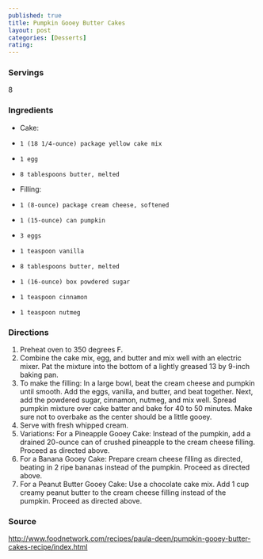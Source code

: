```yaml
---
published: true
title: Pumpkin Gooey Butter Cakes
layout: post
categories: [Desserts]
rating: 
---
```

### Servings
8

### Ingredients
- Cake:

-     1 (18 1/4-ounce) package yellow cake mix
-     1 egg
-     8 tablespoons butter, melted

- Filling:

-     1 (8-ounce) package cream cheese, softened
-     1 (15-ounce) can pumpkin
-     3 eggs
-     1 teaspoon vanilla
-     8 tablespoons butter, melted
-     1 (16-ounce) box powdered sugar
-     1 teaspoon cinnamon
-     1 teaspoon nutmeg


### Directions
1. Preheat oven to 350 degrees F.
2. Combine the cake mix, egg, and butter and mix well with an electric mixer. Pat the mixture into the bottom of a lightly greased 13 by 9-inch baking pan.
3. To make the filling: In a large bowl, beat the cream cheese and pumpkin until smooth. Add the eggs, vanilla, and butter, and beat together. Next, add the powdered sugar, cinnamon, nutmeg, and mix well. Spread pumpkin mixture over cake batter and bake for 40 to 50 minutes. Make sure not to overbake as the center should be a little gooey.
4. Serve with fresh whipped cream.
5. Variations: For a Pineapple Gooey Cake: Instead of the pumpkin, add a drained 20-ounce can of crushed pineapple to the cream cheese filling. Proceed as directed above.
6. For a Banana Gooey Cake: Prepare cream cheese filling as directed, beating in 2 ripe bananas instead of the pumpkin. Proceed as directed above.
7. For a Peanut Butter Gooey Cake: Use a chocolate cake mix. Add 1 cup creamy peanut butter to the cream cheese filling instead of the pumpkin. Proceed as directed above.

### Source
<a href="http://www.foodnetwork.com/recipes/paula-deen/pumpkin-gooey-butter-cakes-recipe/index.html" target="new">http://www.foodnetwork.com/recipes/paula-deen/pumpkin-gooey-butter-cakes-recipe/index.html</a>
